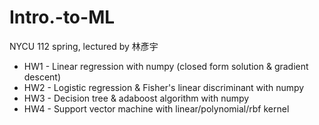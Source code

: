 # Intro.-to-ML
NYCU 112 spring, lectured by 林彥宇

- HW1 - Linear regression with numpy (closed form solution & gradient descent)
- HW2 - Logistic regression & Fisher's linear discriminant with numpy
- HW3 - Decision tree & adaboost algorithm with numpy
- HW4 - Support vector machine with linear/polynomial/rbf kernel
